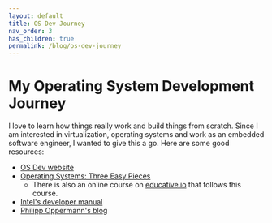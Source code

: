 ```yaml
---
layout: default
title: OS Dev Journey
nav_order: 3
has_children: true
permalink: /blog/os-dev-journey
---
```


# My Operating System Development Journey

I love to learn how things really work and build things from scratch. Since I am interested in virtualization, operating systems and work as an embedded software engineer, I wanted to give this a go. Here are some good resources:

- [OS Dev website](https://wiki.osdev.org/Expanded_Main_Page)
- [Operating Systems: Three Easy Pieces](https://pages.cs.wisc.edu/~remzi/OSTEP/)
    - There is also an online course on [educative.io](https://www.educative.io/courses/operating-systems-virtualization-concurrency-persistence) that follows this course.
- [Intel's developer manual](https://software.intel.com/content/www/us/en/develop/articles/intel-sdm.html)
- [Philipp Oppermann's blog](https://os.phil-opp.com)
